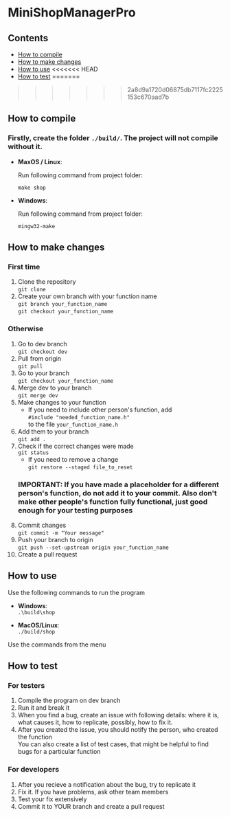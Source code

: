 # MiniShopManagerPro
## Contents
 - [How to compile](#how-to-compile)
 - [How to make changes](#how-to-make-changes)
 - [How to use](#how-to-use)
<<<<<<< HEAD
 - [How to test](#how-to-test)
=======
>>>>>>> 2a8d9a1720d06875db7117fc2225153c670aad7b

## How to compile
### Firstly, create the folder `./build/`. The project will not compile without it.
 - **MaxOS / Linux**:

    Run following command from project folder:

    `make shop`

 - **Windows**:

    Run following command from project folder:

    `mingw32-make`

## How to make changes
### First time
1. Clone the repository \
    `git clone`
1. Create your own branch with your function name \
    `git branch your_function_name` \
    `git checkout your_function_name`
### Otherwise
1. Go to dev branch \
   `git checkout dev`
1. Pull from origin \
   `git pull`
1. Go to your branch \
   `git checkout your_function_name`
1. Merge dev to your branch \
    `git merge dev`
1. Make changes to your function 
    + If you need to include other person's function, add \
    `#include "needed_function_name.h"` \
    to the file `your_function_name.h`
1. Add them to your branch \
    `git add .`
1. Check if the correct changes were made \
    `git status` 
    + If you need to remove a change \
    `git restore --staged file_to_reset`
    ### IMPORTANT: If you have made a placeholder for a different person's function, do not add it to your commit. Also don't make other people's function fully functional, just good enough for your testing purposes
1. Commit changes \
    `git commit -m "Your message"`
1. Push your branch to origin \
    `git push --set-upstream origin your_function_name`
1. Create a pull request 
## How to use
Use the following commands to run the program
 + **Windows**:\
    `.\build\shop`

 + **MacOS/Linux**: \
    `./build/shop`

Use the commands from the menu

## How to test
### For testers
1. Compile the program on dev branch
1. Run it and break it
1. When you find a bug, create an issue with following details: where it is, what causes it, how to replicate, possibly, how to fix it.
1. After you created the issue, you should notify the person, who created the function \
You can also create a list of test cases, that might be helpful to find bugs for a particular function
### For developers
1. After you recieve a notification about the bug, try to replicate it
1. Fix it. If you have problems, ask other team members
1. Test your fix extensively
1. Commit it to YOUR branch and create a pull request
